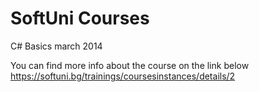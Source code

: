 SoftUni Courses
===============
C# Basics march 2014

You can find more info about the course on the link below
https://softuni.bg/trainings/coursesinstances/details/2